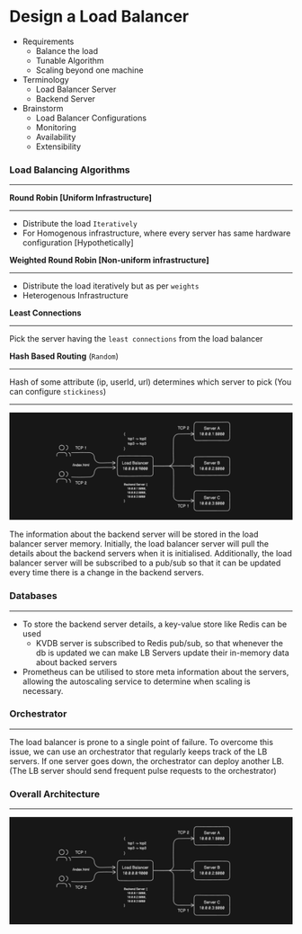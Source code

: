 # Design a Load Balancer

- Requirements
  - Balance the load
  - Tunable Algorithm
  - Scaling beyond one machine
- Terminology
  - Load Balancer Server
  - Backend Server
- Brainstorm
  - Load Balancer Configurations
  - Monitoring
  - Availability
  - Extensibility

### Load Balancing Algorithms

---

**Round Robin [Uniform Infrastructure]**

---

- Distribute the load `Iteratively`
- For Homogenous infrastructure, where every server has same hardware configuration [Hypothetically]

**Weighted Round Robin [Non-uniform infrastructure]**

---

- Distribute the load iteratively but as per `weights`
- Heterogenous Infrastructure

**Least Connections**

---

Pick the server having the `least connections` from the load balancer

**Hash Based Routing** (`Random`)

---

Hash of some attribute (ip, userId, url) determines which server to pick (You can configure `stickiness`)

---

![Demonstration of low-level architecture of Load Balancer](../../Images/Load%20Balancer/lb-lowlevel-arch.png)

The information about the backend server will be stored in the load balancer server memory. Initially, the load balancer server will pull the details about the backend servers when it is initialised. Additionally, the load balancer server will be subscribed to a pub/sub so that it can be updated every time there is a change in the backend servers.

### Databases

---

- To store the backend server details, a key-value store like Redis can be used
  - KVDB server is subscribed to Redis pub/sub, so that whenever the db is updated we can make LB Servers update their in-memory data about backed servers
- Prometheus can be utilised to store meta information about the servers, allowing the autoscaling service to determine when scaling is necessary.

### Orchestrator

---

The load balancer is prone to a single point of failure. To overcome this issue, we can use an orchestrator that regularly keeps track of the LB servers. If one server goes down, the orchestrator can deploy another LB. (The LB server should send frequent pulse requests to the orchestrator)

### Overall Architecture

---

![Overall Architecture of LB](../../Images/Load%20Balancer/lb-lowlevel-arch.png)
